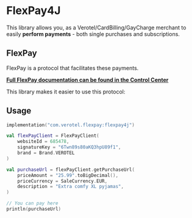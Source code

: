 # FlexPay4J

This library allows you, as a Verotel/CardBilling/GayCharge merchant to easily
**perform payments** - both single purchases and subscriptions.

## FlexPay

FlexPay is a protocol that facilitates these payments.

**[Full FlexPay documentation can be found in the Control Center](https://controlcenter.verotel.com/flexpay-doc/#verotel-flexpay-documentation)**

This library makes it easier to use this protocol:

## Usage

```kotlin
implementation("com.verotel.flexpay:flexpay4j")
```

```kotlin
val flexPayClient = FlexPayClient(
    websiteId = 685478,
    signatureKey = "6Twn89s80aKQ3hpU89f1",
    brand = Brand.VEROTEL
)

val purchaseUrl = flexPayClient.getPurchaseUrl(
    priceAmount = "25.99".toBigDecimal(),
    priceCurrency = SaleCurrency.EUR,
    description = "Extra comfy XL pyjamas",
)

// You can pay here
println(purchaseUrl)
```


